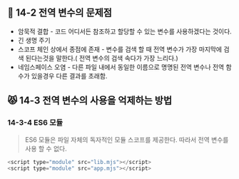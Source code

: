 ## 🙉 14-2 전역 변수의 문제점
- 암묵적 결합 - 코드 어디서든 참조하고 할당할 수 있는 변수를 사용하겠다는 것이다.
- 긴 생명 주기
- 스코프 체인 상에서 종점에 존재 - 변수를 검색 할 때 전역 변수가 가장 마지막에 검색 된다는것을 말한다.( 전역 변수의 검색 속다가 가장 느리다.)
- 네임스페이스 오염 - 다른 파일 내에서 동일한 이름으로 명명된 전역 변수나 전역 함수가 있을경우 다른 결과를 초래함.


## 😾 14-3 전역 변수의 사용을 억제하는 방법

### 14-3-4 ES6 모듈
> ES6 모듈은 파일 자체의 독자적인 모듈 스코프를 제공한다. 따라서 전역 변수를 사용 할 수 없다.

```javascript
<script type="module" src="lib.mjs"></script>
<script type="module" src="app.mjs"></script>
```

